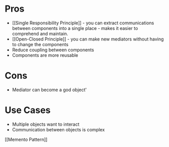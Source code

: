 # Pros
- [[Single Responsibility Principle]] - you can extract communications between components into a single place - makes it easier to comprehend and maintain.
- [[Open-Closed Principle]] - you can make new mediators without having to change the components
- Reduce coupling between components
- Components are more reusable

# Cons
- Mediator can become a god object'

# Use Cases
- Multiple objects want to interact
- Communication between objects is complex

[[Memento Pattern]]